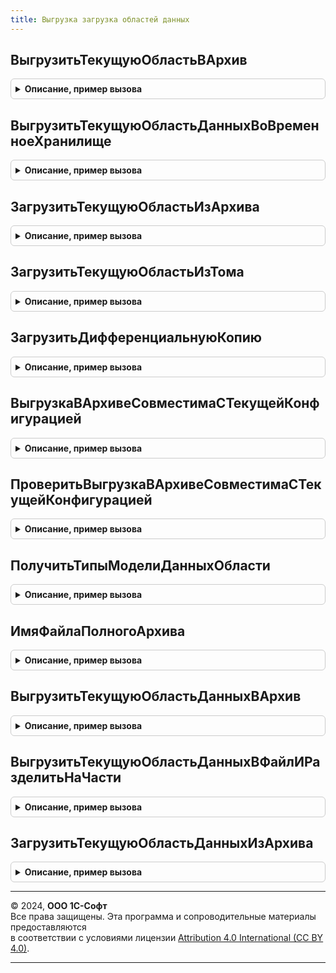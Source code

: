 ```yaml
---
title: Выгрузка загрузка областей данных
---
```



## ВыгрузитьТекущуюОбластьВАрхив
<details style="margin: 1em 0; padding: 0.5em; border: 1px solid #ccc; border-radius: 6px;">

<summary style="font-weight: bold; cursor: pointer;">Описание, пример вызова</summary>

```bsl

// Выгружает данные приложения в zip-архив, из которого они в дальнейшем могут быть загружены
//  в другую информационную базу или область данных с помощью функции
//  ВыгрузкаЗагрузкаОбластейДанных.ЗагрузитьТекущуюОбластьИзАрхива().
//
// Параметры:
//	АдресДанных - Строка - адрес во временном хранилище, в который нужно поместить результат если данный параметр заполнен
//	РежимВыгрузкиДляТехническойПоддержки - Булево - признак выгрузки в режиме для технической поддержки
//	ДанныеСхемыКонфигурации - ДвоичныеДанные, Неопределено - двоичные данные схемы конфигурации сформированные методом
//	   СхемаКонфигурации.ДвоичныеДанныеСхемы(Истина, Ложь)
//	ИмяФайлаВыгрузки - Строка, Неопределено - требуемое имя файла выгрузки (zip). Если не указано, для выгрузки будет
//	  использовано имя нового временного файла
//	ВыгружатьДанныеРасширений - Булево - признак выгрузки исходных данных пользовательских расширений
//  ПараметрыВыгрузки - Структура, Неопределено - параметры, используемые при выгрузке:
//    * ВыгружатьЗарегистрированныеИзмененияДляУзловПланаОбмена - Булево - включение в выгрузку зарегистрированных изменений для узлов плана обмена (по умолчанию: Ложь).
//    * ИдентификаторСостояния - УникальныйИдентификатор, Неопределено - если передан, в процессе выполнения будет фиксироваться состояние выполнения и рассчитываться прогресс. Идентификатор будет использоваться как ключ записи в регистре СостоянияВыгрузкиЗагрузкиОбластейДанных.
//
// Возвращаемое значение:
//  Структура - с полями:
//  * ИмяФайла - Строка - имя файла архива
//  * Предупреждения - Массив Из Строка - предупреждения пользователю по результатам выгрузки.
//
Функция ВыгрузитьТекущуюОбластьВАрхив(Знач АдресДанных = Неопределено, Экспорт
```

Пример вызова
```bsl
Результат = ВыгрузкаЗагрузкаОбластейДанных.ВыгрузитьТекущуюОбластьВАрхив(АдресДанных, );
```
</details>

## ВыгрузитьТекущуюОбластьДанныхВоВременноеХранилище
<details style="margin: 1em 0; padding: 0.5em; border: 1px solid #ccc; border-radius: 6px;">

<summary style="font-weight: bold; cursor: pointer;">Описание, пример вызова</summary>

```bsl

// Выгружает данные приложения в zip-архив, который помещает во временное хранилище.
//  В дальнейшем данные из архива могут быть загружены
//  в другую информационную базу или область данных с помощью функции
//  ВыгрузкаЗагрузкаОбластейДанных.ЗагрузитьТекущуюОбластьИзАрхива().
//
// Параметры:
//	АдресХранилища - Строка - адрес во временном хранилище, в который нужно поместить
//  	zip-архив с данными.
//
Процедура ВыгрузитьТекущуюОбластьДанныхВоВременноеХранилище(АдресХранилища) Экспорт
```

Пример вызова
```bsl
ВыгрузкаЗагрузкаОбластейДанных.ВыгрузитьТекущуюОбластьДанныхВоВременноеХранилище(АдресХранилища) 
```
</details>

## ЗагрузитьТекущуюОбластьИзАрхива
<details style="margin: 1em 0; padding: 0.5em; border: 1px solid #ccc; border-radius: 6px;">

<summary style="font-weight: bold; cursor: pointer;">Описание, пример вызова</summary>

```bsl

// Загружает данные приложения из zip архива с XML файлами.
//
// Параметры:
//  Архив - Строка, УникальныйИдентификатор - полное имя файла архива с данными или идентификатор файла в МС.
//	ЗагружатьПользователей - Булево - флаг необходимости загрузки пользователей
//	СвернутьЭлементыСправочникаПользователи - Булево - признак необходимости сворачивания пользователей
//	СопоставлениеПользователей - ТаблицаЗначений - описание см. ВыгрузкаЗагрузкаДанных.ЗагрузитьДанныеТекущейОбластиИзАрхива()
//	ДанныеРасширений - Структура - содержит информацию о ключе области и восстанавливаемых расширениях:
//		* КлючОбластиДанных - Строка - ключ области данных
//		* РасширенияДляВосстановления - Массив - список восстанавливаемых расширений
//  ПараметрыЗагрузки - Структура, Неопределено - параметры, используемые при загрузке:
//      * ИдентификаторСостояния - УникальныйИдентификатор, Неопределено - если передан, в процессе выполнения будет фиксироваться состояние выполнения и рассчитываться прогресс. Идентификатор будет использоваться как ключ записи в регистре СостоянияВыгрузкиЗагрузкиОбластейДанных.
//		* АдресХранилищаРезультата - Строка - если передан, результат загрузки будет помещен во временное хранилище по указанному адресу.
//    	* ПропуститьВосстановлениеРасширений - Булево - если передано значение Истина, восстановление расширений перед загрузкой выполняться не будет.
//
// Возвращаемое значение:
//  Структура - с полями:
//  * Предупреждения - Массив Из Строка - предупреждения пользователю по результатам загрузки.
//
Функция ЗагрузитьТекущуюОбластьИзАрхива(Знач Архив, Экспорт
```

Пример вызова
```bsl
Результат = ВыгрузкаЗагрузкаОбластейДанных.ЗагрузитьТекущуюОбластьИзАрхива(Архив, );
```
</details>

## ЗагрузитьТекущуюОбластьИзТома
<details style="margin: 1em 0; padding: 0.5em; border: 1px solid #ccc; border-radius: 6px;">

<summary style="font-weight: bold; cursor: pointer;">Описание, пример вызова</summary>

```bsl

// Загружает данные приложения из файла менеджера сервиса.
//
// Параметры:
//  ИдентификаторФайла - УникальныйИдентификатор, Структура - полное имя файла архива с данными
//   или структура с полями ИдентификаторФайлаПолнойКопии и ИдентификаторФайлаПолнойКопии
//	ЗагружатьПользователей - Булево - флаг необходимости загрузки пользователей
//	СвернутьЭлементыСправочникаПользователи - Булево - признак необходимости сворачивания пользователей
//	СопоставлениеПользователей - ТаблицаЗначений - описание см. ВыгрузкаЗагрузкаДанных.ЗагрузитьДанныеТекущейОбластиИзАрхива()
//	ДанныеРасширений - Структура - содержит информацию о ключе области и восстанавливаемых расширениях:
//		* КлючОбластиДанных - Строка - ключ области данных
//		* РасширенияДляВосстановления - Массив - список восстанавливаемых расширений
//  ПараметрыЗагрузки - Структура, Неопределено - параметры, используемые при загрузке:
//   	* ИдентификаторСостояния - УникальныйИдентификатор, Неопределено - если передан, в процессе выполнения будет фиксироваться состояние выполнения и рассчитываться прогресс. Идентификатор будет использоваться как ключ записи в регистре СостоянияВыгрузкиЗагрузкиОбластейДанных.
//
// Возвращаемое значение:
//  Структура - с полями:
//  * Предупреждения - Массив Из Строка - предупреждения пользователю по результатам загрузки.
//
Функция ЗагрузитьТекущуюОбластьИзТома( Экспорт
```

Пример вызова
```bsl
Результат = ВыгрузкаЗагрузкаОбластейДанных.ЗагрузитьТекущуюОбластьИзТома();
```
</details>

## ЗагрузитьДифференциальнуюКопию
<details style="margin: 1em 0; padding: 0.5em; border: 1px solid #ccc; border-radius: 6px;">

<summary style="font-weight: bold; cursor: pointer;">Описание, пример вызова</summary>

```bsl

// Загружает данные приложения из дифференциальной копии.
//
// Параметры:
//  ПолныйАрхив - Строка, УникальныйИдентификатор, Структура - имя файла, идентификатор файла или данные файла полученные с помощью ZipАрхивы.ПрочитатьАрхив().
//  ДифференциальныйАрхив - Строка, УникальныйИдентификатор, Структура - имя файла, идентификатор файла или данные файла полученные с помощью ZipАрхивы.ПрочитатьАрхив().
//	ЗагружатьПользователей - Булево - флаг необходимости загрузки пользователей.
//	СвернутьЭлементыСправочникаПользователи - Булево - признак необходимости сворачивания пользователей.
//	СопоставлениеПользователей - ТаблицаЗначений - описание см. ВыгрузкаЗагрузкаДанных.ЗагрузитьДанныеТекущейОбластиИзАрхива().
//	ДанныеРасширений - Структура - содержит информацию о ключе области и восстанавливаемых расширениях:
//		* КлючОбластиДанных - Строка - ключ области данных
//		* РасширенияДляВосстановления - Массив - список восстанавливаемых расширений
//  ПараметрыЗагрузки - Структура, Неопределено - параметры, используемые при загрузке:
//      * ИдентификаторСостояния - УникальныйИдентификатор, Неопределено - если передан, в процессе выполнения будет фиксироваться состояние выполнения и рассчитываться прогресс. Идентификатор будет использоваться как ключ записи в регистре СостоянияВыгрузкиЗагрузкиОбластейДанных.
//
// Возвращаемое значение:
//  Структура - с полями:
//  * Предупреждения - Массив Из Строка - предупреждения пользователю по результатам загрузки.
//
Функция ЗагрузитьДифференциальнуюКопию( Экспорт
```

Пример вызова
```bsl
Результат = ВыгрузкаЗагрузкаОбластейДанных.ЗагрузитьДифференциальнуюКопию();
```
</details>

## ВыгрузкаВАрхивеСовместимаСТекущейКонфигурацией
<details style="margin: 1em 0; padding: 0.5em; border: 1px solid #ccc; border-radius: 6px;">

<summary style="font-weight: bold; cursor: pointer;">Описание, пример вызова</summary>

```bsl

// Проверяет совместимость выгрузки из файла с текущей конфигурацией информационной базы.
//
// Параметры:
//  ИмяАрхива - Строка - путь к файлу выгрузки.
//
// Возвращаемое значение:
//	Булево - Истина если данные из архива могут быть загружены
//  	в текущую конфигурацию.
//
Функция ВыгрузкаВАрхивеСовместимаСТекущейКонфигурацией(Знач ИмяАрхива) Экспорт
```

Пример вызова
```bsl
Результат = ВыгрузкаЗагрузкаОбластейДанных.ВыгрузкаВАрхивеСовместимаСТекущейКонфигурацией(ИмяАрхива) 
```
</details>

## ПроверитьВыгрузкаВАрхивеСовместимаСТекущейКонфигурацией
<details style="margin: 1em 0; padding: 0.5em; border: 1px solid #ccc; border-radius: 6px;">

<summary style="font-weight: bold; cursor: pointer;">Описание, пример вызова</summary>

```bsl

// Проверяет совместимость выгрузки из файла с текущей конфигурацией информационной базы.
//
// Параметры:
//  ИмяАрхива - Строка - путь к файлу выгрузки.
//
Процедура ПроверитьВыгрузкаВАрхивеСовместимаСТекущейКонфигурацией(Знач ИмяАрхива) Экспорт
```

Пример вызова
```bsl
ВыгрузкаЗагрузкаОбластейДанных.ПроверитьВыгрузкаВАрхивеСовместимаСТекущейКонфигурацией(ИмяАрхива) 
```
</details>

## ПолучитьТипыМоделиДанныхОбласти
<details style="margin: 1em 0; padding: 0.5em; border: 1px solid #ccc; border-radius: 6px;">

<summary style="font-weight: bold; cursor: pointer;">Описание, пример вызова</summary>

```bsl

// Получает модель данных для дальнейшей загрузки/выгрузки данных
//
// Возвращаемое значение:
//	Массив Из ОбъектМетаданных - типы.
Функция ПолучитьТипыМоделиДанныхОбласти() Экспорт
```

Пример вызова
```bsl
Результат = ВыгрузкаЗагрузкаОбластейДанных.ПолучитьТипыМоделиДанныхОбласти() 
```
</details>

## ИмяФайлаПолногоАрхива
<details style="margin: 1em 0; padding: 0.5em; border: 1px solid #ccc; border-radius: 6px;">

<summary style="font-weight: bold; cursor: pointer;">Описание, пример вызова</summary>

```bsl

// Возвращает имя файла полного архива
//
// Возвращаемое значение:
//	Строка - наименование файла полного архива.
//
Функция ИмяФайлаПолногоАрхива() Экспорт
```

Пример вызова
```bsl
Результат = ВыгрузкаЗагрузкаОбластейДанных.ИмяФайлаПолногоАрхива() 
```
</details>

## ВыгрузитьТекущуюОбластьДанныхВАрхив
<details style="margin: 1em 0; padding: 0.5em; border: 1px solid #ccc; border-radius: 6px;">

<summary style="font-weight: bold; cursor: pointer;">Описание, пример вызова</summary>

```bsl

// Устарела. Следует использовать ВыгрузкаЗагрузкаОбластейДанных.ВыгрузитьТекущуюОбластьВАрхив
// Выгружает данные приложения в zip-архив, из которого они в дальнейшем могут быть загружены
//  в другую информационную базу или область данных с помощью функции
//  ВыгрузкаЗагрузкаОбластейДанных.ЗагрузитьТекущуюОбластьИзАрхива().
//
// Параметры:
//	АдресДанных - Строка - адрес во временном хранилище, в который нужно поместить результат если данный параметр заполнен
//	РежимВыгрузкиДляТехническойПоддержки - Булево - признак выгрузки в режиме для технической поддержки
//
// Возвращаемое значение:
//	Строка - путь к файлу выгрузки.
//
Функция ВыгрузитьТекущуюОбластьДанныхВАрхив(Знач АдресДанных = Неопределено, Экспорт
```

Пример вызова
```bsl
Результат = ВыгрузкаЗагрузкаОбластейДанных.ВыгрузитьТекущуюОбластьДанныхВАрхив(АдресДанных, );
```
</details>

## ВыгрузитьТекущуюОбластьДанныхВФайлИРазделитьНаЧасти
<details style="margin: 1em 0; padding: 0.5em; border: 1px solid #ccc; border-radius: 6px;">

<summary style="font-weight: bold; cursor: pointer;">Описание, пример вызова</summary>

```bsl

// Устарела. Следует использовать ВыгрузкаЗагрузкаОбластейДанных.ВыгрузитьТекущуюОбластьВАрхив
// Выгружает данные приложения в zip-архив, разбивает, при необходимости,
// на части и помещает результат во временное хранилище.
//
// Параметры:
//	АдресХранилища - Строка - адрес во временном хранилище для размещения результата
//	АдресХранилищаФайла - Строка - адрес во временном хранилище для размещения файла
//	ЭтоВебКлиент - Булево - признак веб клиента
//	РазмерЧастиВМегабайтах - Число - размер одной части файла в мегабайтах
//	РежимВыгрузкиДляТехническойПоддержки - Булево - признак выгрузки в режиме для технической поддержки
//
Процедура ВыгрузитьТекущуюОбластьДанныхВФайлИРазделитьНаЧасти(АдресХранилища, Экспорт
```

Пример вызова
```bsl
ВыгрузкаЗагрузкаОбластейДанных.ВыгрузитьТекущуюОбластьДанныхВФайлИРазделитьНаЧасти(АдресХранилища, );
```
</details>

## ЗагрузитьТекущуюОбластьДанныхИзАрхива
<details style="margin: 1em 0; padding: 0.5em; border: 1px solid #ccc; border-radius: 6px;">

<summary style="font-weight: bold; cursor: pointer;">Описание, пример вызова</summary>

```bsl

// Устарела. Следует использовать ВыгрузкаЗагрузкаОбластейДанных.ЗагрузитьТекущуюОбластьИзАрхива
// Загружает данные приложения из zip архива с XML файлами.
//
// Параметры:
//  ИмяАрхива - Строка - полное имя файла архива с данными
//	ЗагружатьПользователей - Булево - флаг необходимости загрузки пользователей
//	СвернутьЭлементыСправочникаПользователи - Булево - признак необходимости сворачивания пользователей
//	СопоставлениеПользователей - ТаблицаЗначений - описание см. ВыгрузкаЗагрузкаДанных.ЗагрузитьДанныеТекущейОбластиИзАрхива()
//	ДанныеРасширений - Структура - содержит информацию о ключе области и восстанавливаемых расширениях:
//		* КлючОбластиДанных - Строка - ключ области данных
//		* РасширенияДляВосстановления - Массив - список восстанавливаемых расширений
//
Процедура ЗагрузитьТекущуюОбластьДанныхИзАрхива(Знач ИмяАрхива, Экспорт
```

Пример вызова
```bsl
ВыгрузкаЗагрузкаОбластейДанных.ЗагрузитьТекущуюОбластьДанныхИзАрхива(ИмяАрхива, );
```
</details>

---

© 2024, **ООО 1С-Софт**  
Все права защищены. Эта программа и сопроводительные материалы предоставляются  
в соответствии с условиями лицензии [Attribution 4.0 International (CC BY 4.0)](https://creativecommons.org/licenses/by/4.0/legalcode).

---
